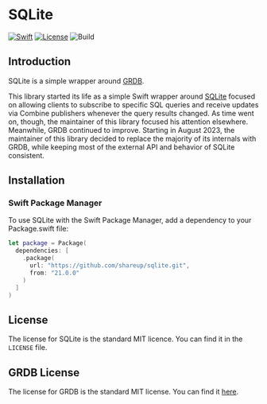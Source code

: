 # SQLite

[![Swift](https://img.shields.io/badge/swift-5.2-green.svg?longCache=true&style=flat)](https://developer.apple.com/swift/)
[![License](https://img.shields.io/badge/license-MIT-green.svg?longCache=true&style=flat)](/LICENSE)
![Build](https://github.com/shareup/sqlite/workflows/Build/badge.svg)

## Introduction

SQLite is a simple wrapper around [GRDB](https://github.com/groue/GRDB.swift).

This library started its life as a simple Swift wrapper around [SQLite](http://www.sqlite.org/) focused on allowing clients to subscribe to specific SQL queries and receive updates via Combine publishers whenever the query results changed. As time went on, though, the maintainer of this library focused his attention elsewhere. Meanwhile, GRDB continued to improve. Starting in August 2023, the maintainer of this library decided to replace the majority of its internals with GRDB, while keeping most of the external API and behavior of SQLite consistent.

## Installation

### Swift Package Manager

To use SQLite with the Swift Package Manager, add a dependency to your Package.swift file:

```swift
let package = Package(
  dependencies: [
    .package(
      url: "https://github.com/shareup/sqlite.git",
      from: "21.0.0"
    )
  ]
)
```

## License

The license for SQLite is the standard MIT licence. You can find it in the `LICENSE` file.

## GRDB License

The license for GRDB is the standard MIT license. You can find it [here](https://github.com/groue/GRDB.swift/blob/master/LICENSE).
